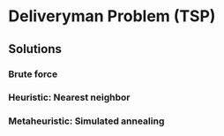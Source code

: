 # Deliveryman Problem (TSP)

## Solutions

### Brute force

### Heuristic: Nearest neighbor

### Metaheuristic: Simulated annealing